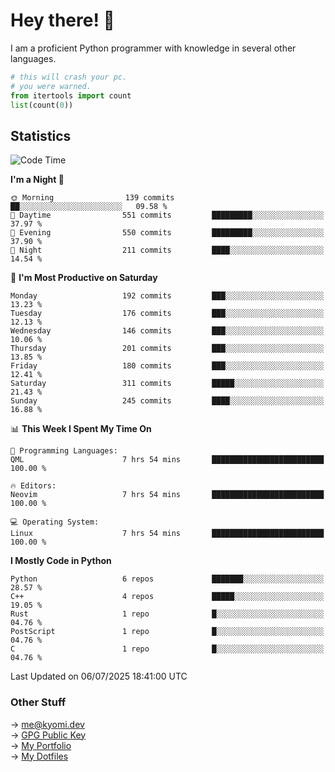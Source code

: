 # Hey there! 👋

I am a proficient Python programmer with knowledge in several other languages.

```py
# this will crash your pc.
# you were warned.
from itertools import count
list(count(0))
```

## Statistics
<!--START_SECTION:waka-->
![Code Time](http://img.shields.io/badge/Code%20Time-1%2C828%20hrs%2050%20mins-blue)

**I'm a Night 🦉** 

```text
🌞 Morning                139 commits         ██░░░░░░░░░░░░░░░░░░░░░░░   09.58 % 
🌆 Daytime                551 commits         █████████░░░░░░░░░░░░░░░░   37.97 % 
🌃 Evening                550 commits         █████████░░░░░░░░░░░░░░░░   37.90 % 
🌙 Night                  211 commits         ████░░░░░░░░░░░░░░░░░░░░░   14.54 % 
```
📅 **I'm Most Productive on Saturday** 

```text
Monday                   192 commits         ███░░░░░░░░░░░░░░░░░░░░░░   13.23 % 
Tuesday                  176 commits         ███░░░░░░░░░░░░░░░░░░░░░░   12.13 % 
Wednesday                146 commits         ███░░░░░░░░░░░░░░░░░░░░░░   10.06 % 
Thursday                 201 commits         ███░░░░░░░░░░░░░░░░░░░░░░   13.85 % 
Friday                   180 commits         ███░░░░░░░░░░░░░░░░░░░░░░   12.41 % 
Saturday                 311 commits         █████░░░░░░░░░░░░░░░░░░░░   21.43 % 
Sunday                   245 commits         ████░░░░░░░░░░░░░░░░░░░░░   16.88 % 
```


📊 **This Week I Spent My Time On** 

```text
💬 Programming Languages: 
QML                      7 hrs 54 mins       █████████████████████████   100.00 % 

🔥 Editors: 
Neovim                   7 hrs 54 mins       █████████████████████████   100.00 % 

💻 Operating System: 
Linux                    7 hrs 54 mins       █████████████████████████   100.00 % 
```

**I Mostly Code in Python** 

```text
Python                   6 repos             ███████░░░░░░░░░░░░░░░░░░   28.57 % 
C++                      4 repos             █████░░░░░░░░░░░░░░░░░░░░   19.05 % 
Rust                     1 repo              █░░░░░░░░░░░░░░░░░░░░░░░░   04.76 % 
PostScript               1 repo              █░░░░░░░░░░░░░░░░░░░░░░░░   04.76 % 
C                        1 repo              █░░░░░░░░░░░░░░░░░░░░░░░░   04.76 % 
```




 Last Updated on 06/07/2025 18:41:00 UTC
<!--END_SECTION:waka-->

### Other Stuff

→ [me@kyomi.dev](mailto:me@kyomi.dev)\
→ [GPG Public Key](https://github.com/bitterteriyaki.gpg)\
→ [My Portfolio](https://kyomi.dev)\
→ [My Dotfiles](https://github.com/bitterteriyaki/dotfiles)
